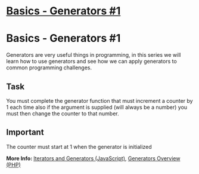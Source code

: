 # [Basics - Generators #1](https://www.codewars.com/kata/basics-generators-number-1 "https://www.codewars.com/kata/5636840bd87777688b00006c")

<h1>Basics - Generators #1</h1>
Generators are very useful things in programming, in this series we will learn how to use generators and see how we can apply generators to common programming challenges.

<h2>Task</h2>
You must complete the generator function that must increment a counter by 1 each time also if the argument is supplied (will always be a number) you must then change the counter to that number.

<h2>Important</h2>
The counter must start at 1 when the generator is initialized

<strong>More Info: </strong><a href="https://developer.mozilla.org/en-US/docs/Web/JavaScript/Guide/Iterators_and_Generators">Iterators and Generators (JavaScript)</a>, [Generators Overview (PHP)](https://www.php.net/manual/en/language.generators.overview.php)